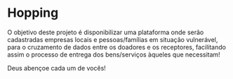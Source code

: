 # Hopping

  O objetivo deste projeto é disponibilizar uma plataforma onde serão cadastradas empresas locais e pessoas/famílias em situação vulnerável, para o cruzamento de dados entre os doadores e os receptores, facilitando assim o processo de entrega dos bens/serviços àqueles que necessitam!
  
  Deus abençoe cada um de vocês!

